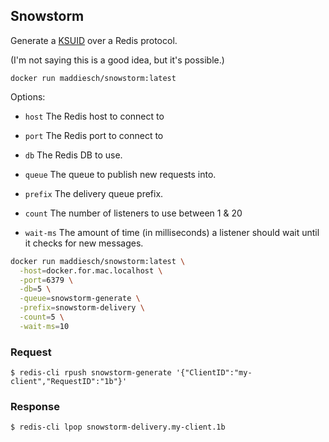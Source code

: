 ## Snowstorm

Generate a [KSUID](https://github.com/segmentio/ksuid) over a Redis protocol.

(I'm not saying this is a good idea, but it's possible.)

`docker run maddiesch/snowstorm:latest`

Options:

- `host` The Redis host to connect to

- `port` The Redis port to connect to

- `db` The Redis DB to use.

- `queue` The queue to publish new requests into.

- `prefix` The delivery queue prefix.

- `count` The number of listeners to use between 1 & 20

- `wait-ms` The amount of time (in milliseconds) a listener should wait until it checks for new messages.

```bash
docker run maddiesch/snowstorm:latest \
  -host=docker.for.mac.localhost \
  -port=6379 \
  -db=5 \
  -queue=snowstorm-generate \
  -prefix=snowstorm-delivery \
  -count=5 \
  -wait-ms=10
```

### Request

`$ redis-cli rpush snowstorm-generate '{"ClientID":"my-client","RequestID":"1b"}'`

### Response

`$ redis-cli lpop snowstorm-delivery.my-client.1b`
